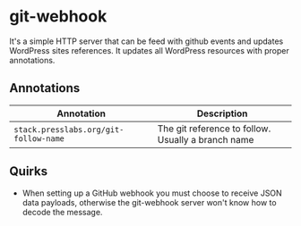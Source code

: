 git-webhook
===

It's a simple HTTP server that can be feed with github events and updates
WordPress sites references. It updates all WordPress resources with proper
annotations.

## Annotations

| Annotation                             | Description                                                 |
| ---                                    | ---                                                         |
| `stack.presslabs.org/git-follow-name`  | The git reference to follow. Usually a branch name          |

## Quirks
* When setting up a GitHub webhook you must choose to receive JSON data payloads, otherwise the git-webhook server won't know how to decode the message.
